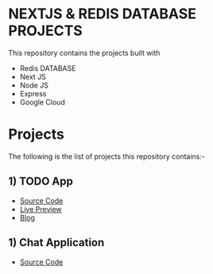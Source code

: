 # NEXTJS & REDIS DATABASE PROJECTS

This repository contains the projects built with
- Redis DATABASE
- Next JS
- Node JS
- Express
- Google Cloud

# Projects 

The following is the list of projects this repository contains:-
## 1) TODO App
- [Source Code](https://github.com/Muhammad-Bilal-7896/NextJS-RedisDatabaseProjects/tree/master/TodoAppNextJSRedis)
- [Live Preview](https://todoappnextjsredis.vercel.app/)
- [Blog](https://www.linkedin.com/pulse/how-develop-todo-app-next-js-redis-database-from-scratch-bilal/?trackingId=hRO1JjHsSBC18MIHrjqU4A%3D%3D)

## 1) Chat Application
- [Source Code](https://github.com/Muhammad-Bilal-7896/NextJS-RedisDatabaseProjects/tree/master/RealTimeNextJSRedisChatApp)
<!-- - [Live Preview In Progress]()
- [Blog In Working]() -->

